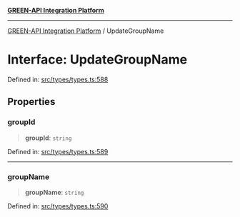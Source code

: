 [**GREEN-API Integration Platform**](../README.md)

***

[GREEN-API Integration Platform](../globals.md) / UpdateGroupName

# Interface: UpdateGroupName

Defined in: [src/types/types.ts:588](https://github.com/green-api/greenapi-integration/blob/62a96bf9bfbccb88022bc7b0859de19e8c48289f/src/types/types.ts#L588)

## Properties

### groupId

> **groupId**: `string`

Defined in: [src/types/types.ts:589](https://github.com/green-api/greenapi-integration/blob/62a96bf9bfbccb88022bc7b0859de19e8c48289f/src/types/types.ts#L589)

***

### groupName

> **groupName**: `string`

Defined in: [src/types/types.ts:590](https://github.com/green-api/greenapi-integration/blob/62a96bf9bfbccb88022bc7b0859de19e8c48289f/src/types/types.ts#L590)
